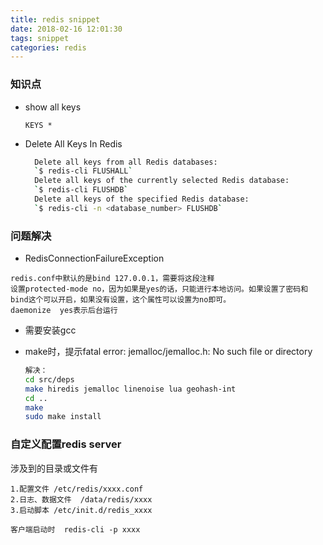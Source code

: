 ```yaml
---
title: redis snippet
date: 2018-02-16 12:01:30
tags: snippet
categories: redis
---
```


### 知识点

- show all keys

  `KEYS *`

- Delete All Keys In Redis
  ```bash
  	Delete all keys from all Redis databases:
    `$ redis-cli FLUSHALL`
    Delete all keys of the currently selected Redis database:
    `$ redis-cli FLUSHDB`
    Delete all keys of the specified Redis database:
    `$ redis-cli -n <database_number> FLUSHDB`
  ```

### 问题解决

- RedisConnectionFailureException
```
redis.conf中默认的是bind 127.0.0.1，需要将这段注释
设置protected-mode no，因为如果是yes的话，只能进行本地访问。如果设置了密码和bind这个可以开启，如果没有设置，这个属性可以设置为no即可。
daemonize  yes表示后台运行
```
- 需要安装gcc

- make时，提示fatal error: jemalloc/jemalloc.h: No such file or directory

  ```bash
  解决：   
  cd src/deps
  make hiredis jemalloc linenoise lua geohash-int
  cd ..
  make
  sudo make install
  
  ```

 ### 自定义配置redis server
 涉及到的目录或文件有
 ```
 1.配置文件	/etc/redis/xxxx.conf
 2.日志、数据文件	/data/redis/xxxx
 3.启动脚本	/etc/init.d/redis_xxxx
 
客户端启动时	redis-cli -p xxxx
 ```
